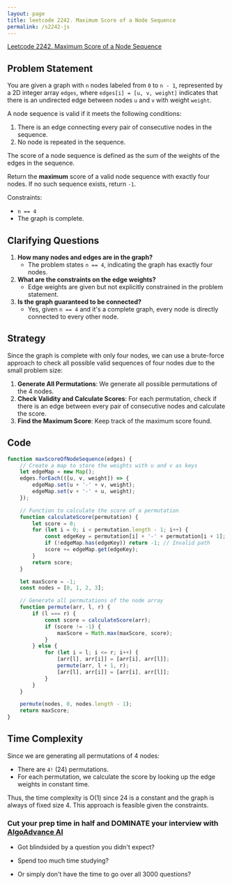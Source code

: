 ```yaml
---
layout: page
title: leetcode 2242. Maximum Score of a Node Sequence
permalink: /s2242-js
---
```

[Leetcode 2242. Maximum Score of a Node Sequence](https://algoadvance.github.io/algoadvance/l2242)
## Problem Statement

You are given a graph with `n` nodes labeled from `0` to `n - 1`, represented by a 2D integer array `edges`, where `edges[i] = [u, v, weight]` indicates that there is an undirected edge between nodes `u` and `v` with weight `weight`.

A node sequence is valid if it meets the following conditions:
1. There is an edge connecting every pair of consecutive nodes in the sequence.
2. No node is repeated in the sequence.

The score of a node sequence is defined as the sum of the weights of the edges in the sequence.

Return the **maximum** score of a valid node sequence with exactly four nodes. If no such sequence exists, return `-1`.

Constraints:
- `n == 4`
- The graph is complete.

## Clarifying Questions

1. **How many nodes and edges are in the graph?**
    - The problem states `n == 4`, indicating the graph has exactly four nodes.
2. **What are the constraints on the edge weights?**
    - Edge weights are given but not explicitly constrained in the problem statement.
3. **Is the graph guaranteed to be connected?**
    - Yes, given `n == 4` and it's a complete graph, every node is directly connected to every other node.

## Strategy

Since the graph is complete with only four nodes, we can use a brute-force approach to check all possible valid sequences of four nodes due to the small problem size:

1. **Generate All Permutations**: We generate all possible permutations of the 4 nodes.
2. **Check Validity and Calculate Scores**: For each permutation, check if there is an edge between every pair of consecutive nodes and calculate the score.
3. **Find the Maximum Score**: Keep track of the maximum score found.

## Code

```javascript
function maxScoreOfNodeSequence(edges) {
    // Create a map to store the weights with u and v as keys
    let edgeMap = new Map();
    edges.forEach(([u, v, weight]) => {
        edgeMap.set(u + '-' + v, weight);
        edgeMap.set(v + '-' + u, weight);
    });

    // Function to calculate the score of a permutation
    function calculateScore(permutation) {
        let score = 0;
        for (let i = 0; i < permutation.length - 1; i++) {
            const edgeKey = permutation[i] + '-' + permutation[i + 1];
            if (!edgeMap.has(edgeKey)) return -1; // Invalid path
            score += edgeMap.get(edgeKey);
        }
        return score;
    }

    let maxScore = -1;
    const nodes = [0, 1, 2, 3];

    // Generate all permutations of the node array
    function permute(arr, l, r) {
        if (l === r) {
            const score = calculateScore(arr);
            if (score != -1) {
                maxScore = Math.max(maxScore, score);
            }
        } else {
            for (let i = l; i <= r; i++) {
                [arr[l], arr[i]] = [arr[i], arr[l]];  
                permute(arr, l + 1, r);
                [arr[l], arr[i]] = [arr[i], arr[l]]; 
            }
        }
    }

    permute(nodes, 0, nodes.length - 1);
    return maxScore;
}
```

## Time Complexity

Since we are generating all permutations of 4 nodes:
- There are `4!` (24) permutations.
- For each permutation, we calculate the score by looking up the edge weights in constant time.

Thus, the time complexity is O(1) since 24 is a constant and the graph is always of fixed size 4. This approach is feasible given the constraints.


### Cut your prep time in half and DOMINATE your interview with [AlgoAdvance AI](https://algoAdvance.com)

- Got blindsided by a question you didn't expect?

- Spend too much time studying?

- Or simply don't have the time to go over all 3000 questions?


